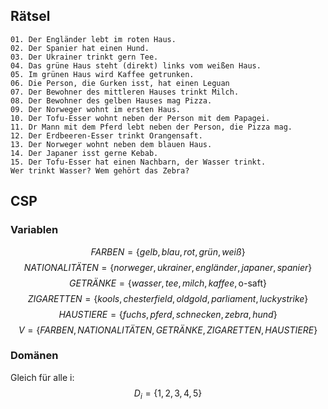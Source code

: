 ## Rätsel
```
01. Der Engländer lebt im roten Haus.
02. Der Spanier hat einen Hund.
03. Der Ukrainer trinkt gern Tee.
04. Das grüne Haus steht (direkt) links vom weißen Haus.
05. Im grünen Haus wird Kaffee getrunken.
06. Die Person, die Gurken isst, hat einen Leguan
07. Der Bewohner des mittleren Hauses trinkt Milch.
08. Der Bewohner des gelben Hauses mag Pizza.
09. Der Norweger wohnt im ersten Haus.
10. Der Tofu-Esser wohnt neben der Person mit dem Papagei.
11. Dr Mann mit dem Pferd lebt neben der Person, die Pizza mag.
12. Der Erdbeeren-Esser trinkt Orangensaft.
13. Der Norweger wohnt neben dem blauen Haus.
14. Der Japaner isst gerne Kebab.
15. Der Tofu-Esser hat einen Nachbarn, der Wasser trinkt.
Wer trinkt Wasser? Wem gehört das Zebra? 
```

## CSP
### Variablen
$$FARBEN = \{gelb, blau, rot, grün, weiß\}$$
$$NATIONALITÄTEN = \{norweger, ukrainer, engländer, japaner, spanier\}$$
$$GETRÄNKE = \{wasser, tee, milch, kaffee, \text{o-saft}\}$$
$$ZIGARETTEN = \{kools, chesterfield, old gold, parliament, lucky strike\}$$
$$HAUSTIERE = \{fuchs, pferd, schnecken, zebra, hund\}$$
$$V = \{FARBEN, NATIONALITÄTEN, GETRÄNKE, ZIGARETTEN, HAUSTIERE\}$$
### Domänen
Gleich für alle i:
$$D_i = \{1,2,3,4,5\}$$